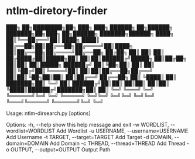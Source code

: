 # ntlm-diretory-finder

███╗   ██╗████████╗██╗     ███╗   ███╗      ██████╗ ██╗██████╗ ███████╗██╗███╗   ██╗██████╗ ███████╗██████╗
████╗  ██║╚══██╔══╝██║     ████╗ ████║      ██╔══██╗██║██╔══██╗██╔════╝██║████╗  ██║██╔══██╗██╔════╝██╔══██╗
██╔██╗ ██║   ██║   ██║     ██╔████╔██║█████╗██║  ██║██║██████╔╝█████╗  ██║██╔██╗ ██║██║  ██║█████╗  ██████╔╝
██║╚██╗██║   ██║   ██║     ██║╚██╔╝██║╚════╝██║  ██║██║██╔══██╗██╔══╝  ██║██║╚██╗██║██║  ██║██╔══╝  ██╔══██╗
██║ ╚████║   ██║   ███████╗██║ ╚═╝ ██║      ██████╔╝██║██║  ██║██║     ██║██║ ╚████║██████╔╝███████╗██║  ██║
╚═╝  ╚═══╝   ╚═╝   ╚══════╝╚═╝     ╚═╝      ╚═════╝ ╚═╝╚═╝  ╚═╝╚═╝     ╚═╝╚═╝  ╚═══╝╚═════╝ ╚══════╝╚═╝  ╚═╝                                                            

Usage: ntlm-dirsearch.py [options]

Options:
  -h, --help            show this help message and exit
  -w WORDLIST, --wordlist=WORDLIST
                        Add Wordlist
  -u USERNAME, --username=USERNAME
                        Add Username
  -t TARGET, --target=TARGET
                        Add Target
  -d DOMAIN, --domain=DOMAIN
                        Add Domain
  -c THREAD, --thread=THREAD
                        Add Thread
  -o OUTPUT, --output=OUTPUT
                        Output Path
                         
